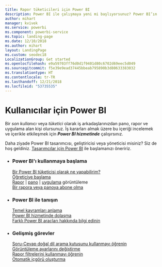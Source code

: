 ```yaml
---
title: Rapor tüketicileri için Power BI
description: Power BI ile çalışmaya yeni mi başlıyorsunuz? Power BI’ın özelliklerini ve yeteneklerini öğrenin ve Power BI tüketicisi veya son kullanıcısı olarak bunlarla ne yapabileceğinizi görün.
author: mihart
manager: kvivek
ms.service: powerbi
ms.component: powerbi-service
ms.topic: landing-page
ms.date: 12/10/2018
ms.author: mihart
layout: LandingPage
ms.custom: seodec18
LocalizationGroup: Get started
ms.openlocfilehash: e9a59703ff76d0d1f9401d80c6702d69eec5d049
ms.sourcegitcommit: f5e39e9ead37445bbeab795890b3d80633383032
ms.translationtype: HT
ms.contentlocale: tr-TR
ms.lasthandoff: 12/21/2018
ms.locfileid: "53735535"
---
```

# <a name="power-bi-for-consumers"></a>Kullanıcılar için Power BI
Bir *son kullanıcı* veya *tüketici* olarak iş arkadaşlarınızdan pano, rapor ve uygulama alan kişi olursunuz. İş kararları almak üzere bu içeriği incelemek ve içerikle etkileşmek için ***Power BI hizmetinde*** çalışırsınız.

Daha ziyade Power BI tasarımcısı, geliştiricisi veya yöneticisi misiniz? Siz de hoş geldiniz. [Tasarımcılar için Power BI](../power-bi-creator-landing.md) ile başlamanızı öneririz.

<ul class="panelContent cardsF"> 
              <li> 
                             <div class="cardSize"> 
                                           <div class="cardPadding"> 
                                                          <div class="card"> 
                                                                        <div class="cardText"> 
                                                                                      <h3>Power BI'ı kullanmaya başlama</h3> 
                                                                                      <p></p>
                                                                                            <a href="end-user-consumer.md">Bir Power BI tüketicisi olarak ne yapabilirim?</a><br/> 
                                                                                            <a href="../service-get-started.md">Öğreticiye başlama</a><br/>
<a href="end-user-report-open.md">Rapor</a> | <a href="end-user-dashboard-open.md">pano</a> | <a href="end-user-apps.md">uygulama</a> görüntüleme<br/> 
                                                                                            <!--<a href="end-user-collaborate.md">Collaborate</a><br/> -->
                                                                                            <a href="end-user-subscribe.md">Bir rapora veya panoya abone olma</a><br/> 
                                                                        </div> 
                                                          </div> 
                                           </div> 
                             </div> 
              </li>
              <li> 
                             <div class="cardSize"> 
                                           <div class="cardPadding"> 
                                                          <div class="card"> 
                                                                        <div class="cardText"> 
                                                                                      <h3>Power BI ile tanışın</h3> 
                                                                                      <p></p>
                                                                                            <a href="end-user-basic-concepts.md">Temel kavramları anlama</a><br/>
                                                                                            <a href="end-user-experience.md">Power BI hizmetinde dolaşma</a><br/> 
                                                                                            <a href="../power-bi-overview.md">Farklı Power BI araçları hakkında bilgi edinin</a><br/> 
                                                                                            <!--<a href="end-user-faq.md">FAQ: Frequently Asked Questions</a> -->
                                                                        </div> 
                                                          </div> 
                                           </div> 
                             </div> 
              </li>
              <li> 
                             <div class="cardSize"> 
                                           <div class="cardPadding"> 
                                                          <div class="card"> 
                                                                        <div class="cardText"> 
                                                                                      <h3>Gelişmiş görevler</h3> 
                                                                                      <p></p>
                                                                                            <a href="end-user-q-and-a.md">Soru-Cevap doğal dil arama kutusunu kullanmayı öğrenin</a><br/> 
                                                                                            <a href="end-user-focus.md">Görüntüleme ayarlarını değiştirme</a><br/> 
                                                                                            <a href="end-user-report-filter.md">Rapor filtrelerini kullanmayı öğrenin</a><br> 
                                                                                            <a href="end-user-insights.md">Otomatik içgörü oluşturma</a><br/> 
                                                                        </div> 
                                                          </div> 
                                           </div> 
                             </div> 
              </li>
</ul>


